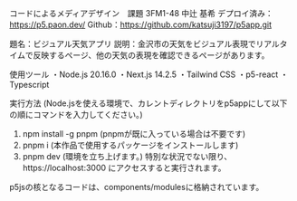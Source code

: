 コードによるメディアデザイン　課題
3FM1-48 中辻 基希
デプロイ済み：https://p5.paon.dev/
Github：https://github.com/katsuji3197/p5app.git

題名：ビジュアル天気アプリ
説明：金沢市の天気をビジュアル表現でリアルタイムで反映するページ、他の天気の表現を確認できるページがあります。

使用ツール
・Node.js 20.16.0
・Next.js 14.2.5
・Tailwind CSS
・p5-react
・Typescript

実行方法
(Node.jsを使える環境で、カレントディレクトリをp5appにして以下の順にコマンドを入力してください。)
1. npm install -g pnpm (pnpmが既に入っている場合は不要です)
2. pnpm i (本作品で使用するパッケージをインストールします)
3. pnpm dev (環境を立ち上げます。)
特別な状況でない限り、https://localhost:3000 にアクセスすると実行されます。

p5jsの核となるコードは、components/modulesに格納されています。
